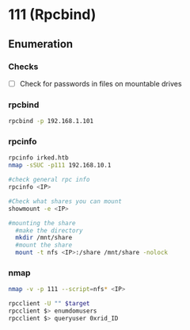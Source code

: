 # 111 (Rpcbind)

## Enumeration

### Checks

* [ ] Check for passwords in files on mountable drives

### rpcbind

```bash
rpcbind -p 192.168.1.101
```

### rpcinfo

```bash
rpcinfo irked.htb
nmap -sSUC -p111 192.168.10.1
```

```bash
#check general rpc info 
rpcinfo <IP> 		

#Check what shares you can mount
showmount -e <IP>	

#mounting the share 
  #make the directory
  mkdir /mnt/share
  #mount the share
  mount -t nfs <IP>:/share /mnt/share -nolock
```

### nmap

```bash
nmap -v -p 111 --script=nfs* <IP>

rpcclient -U "" $target
rpcclient $> enumdomusers
rpcclient $> queryuser 0xrid_ID
```
